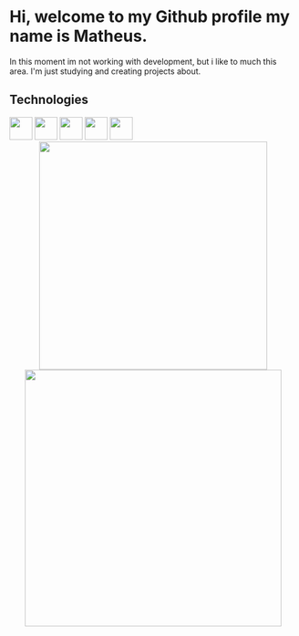 
<!--
**Matheus-Dias-G/Matheus-Dias-G** is a ✨ _special_ ✨ repository because its `README.md` (this file) appears on your GitHub profile.

Here are some ideas to get you started:

- 🔭 I’m currently working on ...
- 🌱 I’m currently learning ...
- 👯 I’m looking to collaborate on ...
- 🤔 I’m looking for help with ...
- 💬 Ask me about ...
- 📫 How to reach me: ...
- 😄 Pronouns: ...
- ⚡ Fun fact: ...
-->


<h1>Hi, welcome to my Github profile my name is Matheus.</h1>

In this moment im not working with development, but i like to much this area. I'm just studying and creating projects about.

<h2> Technologies </h2>
<div align=left>
  <img src="https://cdn.jsdelivr.net/gh/devicons/devicon/icons/css3/css3-original.svg"  width=40px height=40px/>
  <img src="https://cdn.jsdelivr.net/gh/devicons/devicon/icons/html5/html5-plain-wordmark.svg" widtth=40px height=40px/>
  <img src="https://cdn.jsdelivr.net/gh/devicons/devicon/icons/git/git-plain.svg" width=40px height=40px/>
  <img src="https://cdn.jsdelivr.net/gh/devicons/devicon/icons/linux/linux-original.svg" width=40px height=40px/>
  <img src="https://cdn.jsdelivr.net/gh/devicons/devicon/icons/python/python-original.svg" width=40px height=40px/>
</div>
<center>
  <a href="https://github.com/anuraghazra/github-readme-stats">
    <img width="400px" src="https://github-readme-stats.vercel.app/api/top-langs/?username=Matheus-Dias-G&layout=compact&theme=radical"/>
    <img width="450px" src="https://github-readme-stats.vercel.app/api?username=Matheus-Dias-G&show_icons=true&theme=radical">
  </a>
</center>
